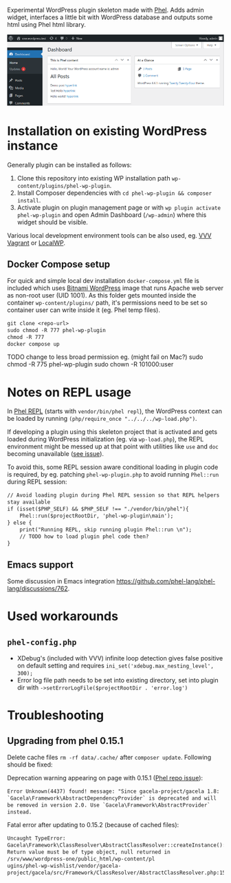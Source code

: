 Experimental WordPress plugin skeleton made with [Phel](https://phel-lang.org/).
Adds admin widget, interfaces a little bit with WordPress database and outputs some html using Phel html library.

![Image of WordPress 6.6.1 Admin Dashboard with this plugin installed](demo.png "WordPress 6.6.1 Admin Dashboard with this plugin installed")

# Installation on existing WordPress instance

Generally plugin can be installed as follows:

1) Clone this repository into existing WP installation path `wp-content/plugins/phel-wp-plugin`.
2) Install Composer dependencies with `cd phel-wp-plugin && composer install`.
3) Activate plugin on plugin management page or with `wp plugin activate phel-wp-plugin` and open Admin Dashboard (`/wp-admin`) where this widget should be visible.

Various local development environment tools can be also used, eg. [VVV Vagrant](https://varyingvagrantvagrants.org/) or [LocalWP](https://localwp.com/).

## Docker Compose setup

For quick and simple local dev installation `docker-compose.yml` file is included which uses [Bitnami WordPress](https://hub.docker.com/r/bitnami/wordpress/) image that runs Apache web server as non-root user (UID 1001). As this folder gets mounted inside the container `wp-content/plugins/` path, it's permissions need to be set  so container user can write inside it (eg. Phel temp files).

```
git clone <repo-url>
sudo chmod -R 777 phel-wp-plugin
chmod -R 777
docker compose up
```

TODO change to less broad permission eg. (might fail on Mac?)
sudo chmod -R 775 phel-wp-plugin
sudo chown -R 101000:user

# Notes on REPL usage
In [Phel REPL](https://phel-lang.org/documentation/repl/) (starts with `vendor/bin/phel repl`), the WordPress context can be loaded by running `(php/require_once "../../../wp-load.php")`.

If developing a plugin using this skeleton project that is activated and gets loaded during WordPress initialization (eg. via `wp-load.php`), the REPL environment might be messed up at that point with utilities like `use` and `doc` becoming unavailable ([see issue](https://github.com/phel-lang/phel-lang/issues/766)).

To avoid this, some REPL session aware conditional loading in plugin code is required, by eg. patching `phel-wp-plugin.php` to avoid running `Phel::run` during REPL session: 

```
// Avoid loading plugin during Phel REPL session so that REPL helpers stay available
if (isset($PHP_SELF) && $PHP_SELF !== "./vendor/bin/phel"){
	Phel::run($projectRootDir, 'phel-wp-plugin\main');
} else {
	print("Running REPL, skip running plugin Phel::run \n");
	// TODO how to load plugin phel code then?
}
```

## Emacs support
Some discussion in Emacs integration https://github.com/phel-lang/phel-lang/discussions/762.

# Used workarounds

## `phel-config.php`

- XDebug's (included with VVV) infinite loop detection gives false positive on default setting and requires `ini_set('xdebug.max_nesting_level', 300);`
- Error log file path needs to be set into existing directory, set into plugin dir with `->setErrorLogFile($projectRootDir . 'error.log')`

# Troubleshooting
## Upgrading from phel 0.15.1
Delete cache files `rm -rf data/.cache/` after `composer update`. Following should be fixed:

Deprecation warning appearing on page with 0.15.1 ([Phel repo issue](https://github.com/phel-lang/web-skeleton/issues/4)):
```
Error Unknown(4437) found! message: "Since gacela-project/gacela 1.8: `Gacela\Framework\AbstractDependencyProvider` is deprecated and will be removed in version 2.0. Use `Gacela\Framework\AbstractProvider` instead.
```

Fatal error after updating to 0.15.2 (because of cached files):
```
Uncaught TypeError: Gacela\Framework\ClassResolver\AbstractClassResolver::createInstance(): Return value must be of type object, null returned in /srv/www/wordpress-one/public_html/wp-content/pl
ugins/phel-wp-wishlist/vendor/gacela-project/gacela/src/Framework/ClassResolver/AbstractClassResolver.php:151
```
